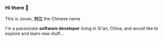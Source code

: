 ### Hi there 👋

This is Jovan, **刘江** the Chinese name

I'm a passionate **software developer** living in Xi'an, China, and would like to explore and learn new stuff...
